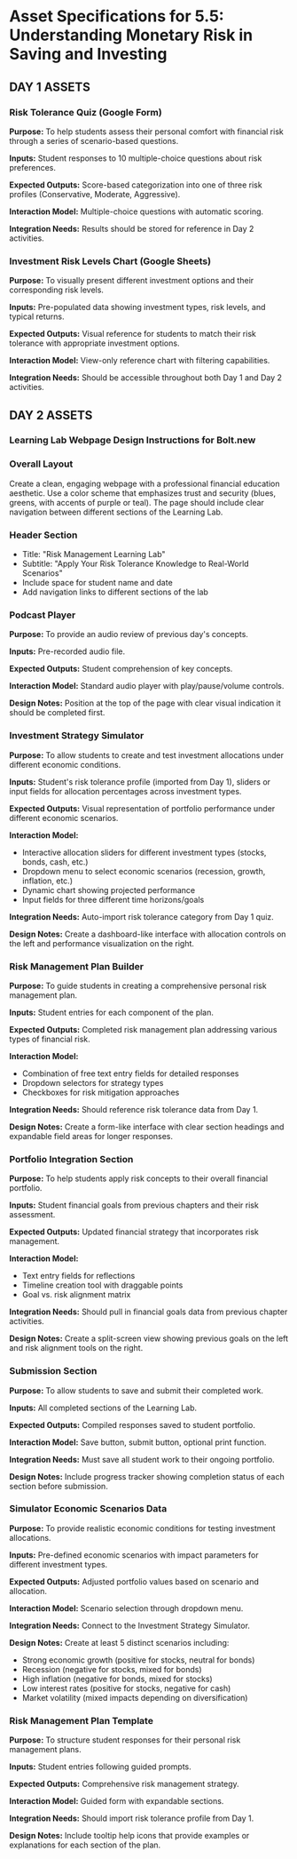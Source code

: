 # Asset Specifications for 5.5: Understanding Monetary Risk in Saving and Investing

## DAY 1 ASSETS

### Risk Tolerance Quiz (Google Form)

**Purpose:** To help students assess their personal comfort with financial risk through a series of scenario-based questions.

**Inputs:** Student responses to 10 multiple-choice questions about risk preferences.

**Expected Outputs:** Score-based categorization into one of three risk profiles (Conservative, Moderate, Aggressive).

**Interaction Model:** Multiple-choice questions with automatic scoring.

**Integration Needs:** Results should be stored for reference in Day 2 activities.

### Investment Risk Levels Chart (Google Sheets)

**Purpose:** To visually present different investment options and their corresponding risk levels.

**Inputs:** Pre-populated data showing investment types, risk levels, and typical returns.

**Expected Outputs:** Visual reference for students to match their risk tolerance with appropriate investment options.

**Interaction Model:** View-only reference chart with filtering capabilities.

**Integration Needs:** Should be accessible throughout both Day 1 and Day 2 activities.

## DAY 2 ASSETS

### Learning Lab Webpage Design Instructions for Bolt.new

### Overall Layout

Create a clean, engaging webpage with a professional financial education aesthetic. Use a color scheme that emphasizes trust and security (blues, greens, with accents of purple or teal). The page should include clear navigation between different sections of the Learning Lab.

### Header Section

- Title: "Risk Management Learning Lab"
- Subtitle: "Apply Your Risk Tolerance Knowledge to Real-World Scenarios"
- Include space for student name and date
- Add navigation links to different sections of the lab

### Podcast Player

**Purpose:** To provide an audio review of previous day's concepts.

**Inputs:** Pre-recorded audio file.

**Expected Outputs:** Student comprehension of key concepts.

**Interaction Model:** Standard audio player with play/pause/volume controls.

**Design Notes:** Position at the top of the page with clear visual indication it should be completed first.

### Investment Strategy Simulator

**Purpose:** To allow students to create and test investment allocations under different economic conditions.

**Inputs:** Student's risk tolerance profile (imported from Day 1), sliders or input fields for allocation percentages across investment types.

**Expected Outputs:** Visual representation of portfolio performance under different economic scenarios.

**Interaction Model:**
- Interactive allocation sliders for different investment types (stocks, bonds, cash, etc.)
- Dropdown menu to select economic scenarios (recession, growth, inflation, etc.)
- Dynamic chart showing projected performance
- Input fields for three different time horizons/goals

**Integration Needs:** Auto-import risk tolerance category from Day 1 quiz.

**Design Notes:** Create a dashboard-like interface with allocation controls on the left and performance visualization on the right.

### Risk Management Plan Builder

**Purpose:** To guide students in creating a comprehensive personal risk management plan.

**Inputs:** Student entries for each component of the plan.

**Expected Outputs:** Completed risk management plan addressing various types of financial risk.

**Interaction Model:**
- Combination of free text entry fields for detailed responses
- Dropdown selectors for strategy types
- Checkboxes for risk mitigation approaches

**Integration Needs:** Should reference risk tolerance data from Day 1.

**Design Notes:** Create a form-like interface with clear section headings and expandable field areas for longer responses.

### Portfolio Integration Section

**Purpose:** To help students apply risk concepts to their overall financial portfolio.

**Inputs:** Student financial goals from previous chapters and their risk assessment.

**Expected Outputs:** Updated financial strategy that incorporates risk management.

**Interaction Model:**
- Text entry fields for reflections
- Timeline creation tool with draggable points
- Goal vs. risk alignment matrix

**Integration Needs:** Should pull in financial goals data from previous chapter activities.

**Design Notes:** Create a split-screen view showing previous goals on the left and risk alignment tools on the right.

### Submission Section

**Purpose:** To allow students to save and submit their completed work.

**Inputs:** All completed sections of the Learning Lab.

**Expected Outputs:** Compiled responses saved to student portfolio.

**Interaction Model:** Save button, submit button, optional print function.

**Integration Needs:** Must save all student work to their ongoing portfolio.

**Design Notes:** Include progress tracker showing completion status of each section before submission.

### Simulator Economic Scenarios Data

**Purpose:** To provide realistic economic conditions for testing investment allocations.

**Inputs:** Pre-defined economic scenarios with impact parameters for different investment types.

**Expected Outputs:** Adjusted portfolio values based on scenario and allocation.

**Interaction Model:** Scenario selection through dropdown menu.

**Integration Needs:** Connect to the Investment Strategy Simulator.

**Design Notes:** Create at least 5 distinct scenarios including:
- Strong economic growth (positive for stocks, neutral for bonds)
- Recession (negative for stocks, mixed for bonds)
- High inflation (negative for bonds, mixed for stocks)
- Low interest rates (positive for stocks, negative for cash)
- Market volatility (mixed impacts depending on diversification)

### Risk Management Plan Template

**Purpose:** To structure student responses for their personal risk management plans.

**Inputs:** Student entries following guided prompts.

**Expected Outputs:** Comprehensive risk management strategy.

**Interaction Model:** Guided form with expandable sections.

**Integration Needs:** Should import risk tolerance profile from Day 1.

**Design Notes:** Include tooltip help icons that provide examples or explanations for each section of the plan.
